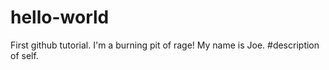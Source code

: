 # hello-world
First github tutorial.
I'm a burning pit of rage!  My name is Joe.
#description of self.
